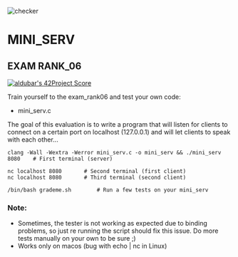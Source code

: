 ![checker](https://github.com/busshi/exam_rank06/actions/workflows/checker.yml/badge.svg)

# MINI_SERV
## EXAM RANK_06
[![aldubar's 42Project Score](https://badge42.herokuapp.com/api/project/aldubar/Exam%20Rank%2006)](https://github.com/JaeSeoKim/badge42)

Train yourself to the exam_rank06 and test your own code:
- mini_serv.c

The goal of this evaluation is to write a program that will listen for clients to connect on a certain port on localhost (127.0.0.1) and will let clients to speak with each other...

```
clang -Wall -Wextra -Werror mini_serv.c -o mini_serv && ./mini_serv 8080	# First terminal (server)

nc localhost 8080		# Second terminal (first client)
nc localhost 8080		# Third terminal (second client)
```

```
/bin/bash grademe.sh		# Run a few tests on your mini_serv
```


### Note:
- Sometimes, the tester is not working as expected due to binding problems, so just re running the script should fix this issue.
Do more tests manually on your own to be sure ;)
- Works only on macos (bug with echo | nc in Linux)
